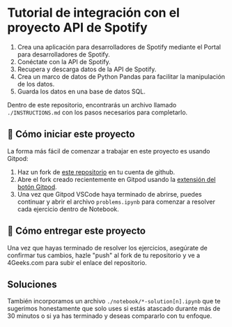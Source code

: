 <!-- hide -->
# Tutorial de integración con el proyecto API de Spotify
<!-- endhide -->

1. Crea una aplicación para desarrolladores de Spotify mediante el Portal para desarrolladores de Spotify. 
2. Conéctate con la API de Spotify.
3. Recupera y descarga datos de la API de Spotify.
4. Crea un marco de datos de Python Pandas para facilitar la manipulación de los datos.
5. Guarda los datos en una base de datos SQL.

Dentro de este repositorio, encontrarás un archivo llamado `./INSTRUCTIONS.md` con los pasos necesarios para completarlo.

## 🌱  Cómo iniciar este proyecto

La forma más fácil de comenzar a trabajar en este proyecto es usando Gitpod:

1. Haz un fork de [este repositorio](https://github.com/breatheco-de/calculus-and-algebra-problems-with-python) en tu cuenta de github.
2. Abre el fork creado recientemente en Gitpod usando la [extensión del botón Gitpod](https://www.gitpod.io/docs/browser-extension/).
3. Una vez que Gitpod VSCode haya terminado de abrirse, puedes continuar y abrir el archivo `problems.ipynb` para comenzar a resolver cada ejercicio dentro de Notebook.

## 🚛 Cómo entregar este proyecto

Una vez que hayas terminado de resolver los ejercicios, asegúrate de confirmar tus cambios, hazle "push" al fork de tu repositorio y ve a 4Geeks.com para subir el enlace del repositorio.

## Soluciones

También incorporamos un archivo `./notebook/*-solution[n].ipynb` que te sugerimos honestamente que solo uses si estás atascado durante más de 30 minutos o si ya has terminado y deseas compararlo con tu enfoque.
